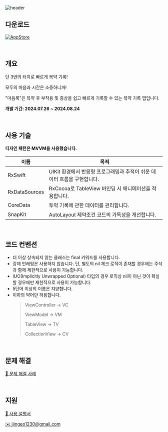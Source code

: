 ![header](https://github.com/user-attachments/assets/dad0d43a-d66d-410c-827d-c149e596c8a3)

## 다운로드
[![AppStore](https://img.shields.io/badge/App_Store-0D96F6?style=for-the-badge&logo=app-store&logoColor=white)](https://apps.apple.com/kr/app/%EB%A7%88%EC%9D%8C%EB%A1%9D-%EB%AA%A8%EB%91%90%EC%9D%98-%EB%A7%88%EC%9D%8C%EC%9D%84-%EC%9C%84%ED%95%9C-%EB%B3%B5%EC%95%BD-%EA%B8%B0%EB%A1%9D-%EC%95%B1/id6661016604)

<br/>

## 개요
단 3번의 터치로 빠르게 복약 기록!

모두의 마음과 시간은 소중하니까!

"마음록"은 복약 후 부작용 및 증상을 쉽고 빠르게 기록할 수 있는 복약 기록 앱입니다.

**개발 기간: 2024.07.26 ~ 2024.08.24**

<br/>

## 사용 기술
**디자인 패턴은 MVVM을 사용했습니다.**

| 이름 | 목적 |
| --- | --- |
| RxSwift | UIKit 환경에서 반응형 프로그래밍과 추적이 쉬운 데이터 흐름을 구현합니다. |
| RxDataSources | RxCocoa로 TableView 바인딩 시 애니메이션을 적용합니다. |
| CoreData | 투약 기록에 관한 데이터를 관리합니다. |
| SnapKit | AutoLayout 제약조건 코드의 가독성을 개선합니다. |

<br/>

## 코드 컨벤션

- 더 이상 상속되지 않는 클래스는 final 키워드를 사용합니다.
- 강제 언래핑은 사용하지 않습니다. 단, 별도의 nil 체크 로직이 존재할 경우에는 주석과 함께 제한적으로 사용이 가능합니다.
- IUO(Implicitly Unwrapped Optional) 타입의 경우 로직상 nil이 아닌 것이 확실할 경우에만 제한적으로 사용이 가능합니다.
- 5단어 이상의 이름은 지양합니다.
- 이하의 약어만 허용합니다.
  > ViewController → VC
  > 
  > ViewModel → VM
  > 
  > TableView → TV
  > 
  > CollectionView → CV

<br/>

## 문제 해결
[🔗 문제 해결 사례](https://axiomatic-mambo-9a8.notion.site/180b946392fe80dc8950ed09335e5ff9?pvs=4)

<br/>

## 지원
[🔗 사용 설명서](https://axiomatic-mambo-9a8.notion.site/54e65995a2674035808368b00005a63e?pvs=4)

[✉️ jjingeo1230@gmail.com](mailto:jjingeo1230@gmail.com)
